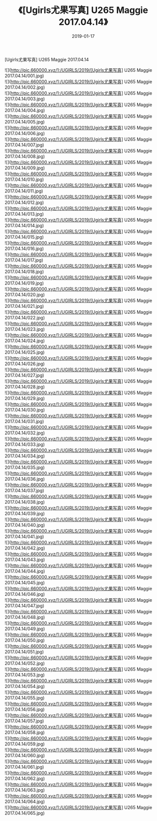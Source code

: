 ﻿---
layout: post
title:  《[Ugirls尤果写真] U265 Maggie 2017.04.14》
date:   2019-01-17
img: http://pic.660000.xyz/1:/UGIRLS/2019/[Ugirls尤果写真] U265 Maggie 2017.04.14/000.jpg
categories: [美女, 清纯, 唯美]
---

[Ugirls尤果写真] U265 Maggie 2017.04.14

 ![](http://pic.660000.xyz/1:/UGIRLS/2019/[Ugirls尤果写真] U265 Maggie 2017.04.14/001.jpg) <br>![](http://pic.660000.xyz/1:/UGIRLS/2019/[Ugirls尤果写真] U265 Maggie 2017.04.14/002.jpg) <br>![](http://pic.660000.xyz/1:/UGIRLS/2019/[Ugirls尤果写真] U265 Maggie 2017.04.14/003.jpg) <br>![](http://pic.660000.xyz/1:/UGIRLS/2019/[Ugirls尤果写真] U265 Maggie 2017.04.14/004.jpg) <br>![](http://pic.660000.xyz/1:/UGIRLS/2019/[Ugirls尤果写真] U265 Maggie 2017.04.14/005.jpg) <br>![](http://pic.660000.xyz/1:/UGIRLS/2019/[Ugirls尤果写真] U265 Maggie 2017.04.14/006.jpg) <br>![](http://pic.660000.xyz/1:/UGIRLS/2019/[Ugirls尤果写真] U265 Maggie 2017.04.14/007.jpg) <br>![](http://pic.660000.xyz/1:/UGIRLS/2019/[Ugirls尤果写真] U265 Maggie 2017.04.14/008.jpg) <br>![](http://pic.660000.xyz/1:/UGIRLS/2019/[Ugirls尤果写真] U265 Maggie 2017.04.14/009.jpg) <br>![](http://pic.660000.xyz/1:/UGIRLS/2019/[Ugirls尤果写真] U265 Maggie 2017.04.14/010.jpg) <br>![](http://pic.660000.xyz/1:/UGIRLS/2019/[Ugirls尤果写真] U265 Maggie 2017.04.14/011.jpg) <br>![](http://pic.660000.xyz/1:/UGIRLS/2019/[Ugirls尤果写真] U265 Maggie 2017.04.14/012.jpg) <br>![](http://pic.660000.xyz/1:/UGIRLS/2019/[Ugirls尤果写真] U265 Maggie 2017.04.14/013.jpg) <br>![](http://pic.660000.xyz/1:/UGIRLS/2019/[Ugirls尤果写真] U265 Maggie 2017.04.14/014.jpg) <br>![](http://pic.660000.xyz/1:/UGIRLS/2019/[Ugirls尤果写真] U265 Maggie 2017.04.14/015.jpg) <br>![](http://pic.660000.xyz/1:/UGIRLS/2019/[Ugirls尤果写真] U265 Maggie 2017.04.14/016.jpg) <br>![](http://pic.660000.xyz/1:/UGIRLS/2019/[Ugirls尤果写真] U265 Maggie 2017.04.14/017.jpg) <br>![](http://pic.660000.xyz/1:/UGIRLS/2019/[Ugirls尤果写真] U265 Maggie 2017.04.14/018.jpg) <br>![](http://pic.660000.xyz/1:/UGIRLS/2019/[Ugirls尤果写真] U265 Maggie 2017.04.14/019.jpg) <br>![](http://pic.660000.xyz/1:/UGIRLS/2019/[Ugirls尤果写真] U265 Maggie 2017.04.14/020.jpg) <br>![](http://pic.660000.xyz/1:/UGIRLS/2019/[Ugirls尤果写真] U265 Maggie 2017.04.14/021.jpg) <br>![](http://pic.660000.xyz/1:/UGIRLS/2019/[Ugirls尤果写真] U265 Maggie 2017.04.14/022.jpg) <br>![](http://pic.660000.xyz/1:/UGIRLS/2019/[Ugirls尤果写真] U265 Maggie 2017.04.14/023.jpg) <br>![](http://pic.660000.xyz/1:/UGIRLS/2019/[Ugirls尤果写真] U265 Maggie 2017.04.14/024.jpg) <br>![](http://pic.660000.xyz/1:/UGIRLS/2019/[Ugirls尤果写真] U265 Maggie 2017.04.14/025.jpg) <br>![](http://pic.660000.xyz/1:/UGIRLS/2019/[Ugirls尤果写真] U265 Maggie 2017.04.14/026.jpg) <br>![](http://pic.660000.xyz/1:/UGIRLS/2019/[Ugirls尤果写真] U265 Maggie 2017.04.14/027.jpg) <br>![](http://pic.660000.xyz/1:/UGIRLS/2019/[Ugirls尤果写真] U265 Maggie 2017.04.14/028.jpg) <br>![](http://pic.660000.xyz/1:/UGIRLS/2019/[Ugirls尤果写真] U265 Maggie 2017.04.14/029.jpg) <br>![](http://pic.660000.xyz/1:/UGIRLS/2019/[Ugirls尤果写真] U265 Maggie 2017.04.14/030.jpg) <br>![](http://pic.660000.xyz/1:/UGIRLS/2019/[Ugirls尤果写真] U265 Maggie 2017.04.14/031.jpg) <br>![](http://pic.660000.xyz/1:/UGIRLS/2019/[Ugirls尤果写真] U265 Maggie 2017.04.14/032.jpg) <br>![](http://pic.660000.xyz/1:/UGIRLS/2019/[Ugirls尤果写真] U265 Maggie 2017.04.14/033.jpg) <br>![](http://pic.660000.xyz/1:/UGIRLS/2019/[Ugirls尤果写真] U265 Maggie 2017.04.14/034.jpg) <br>![](http://pic.660000.xyz/1:/UGIRLS/2019/[Ugirls尤果写真] U265 Maggie 2017.04.14/035.jpg) <br>![](http://pic.660000.xyz/1:/UGIRLS/2019/[Ugirls尤果写真] U265 Maggie 2017.04.14/036.jpg) <br>![](http://pic.660000.xyz/1:/UGIRLS/2019/[Ugirls尤果写真] U265 Maggie 2017.04.14/037.jpg) <br>![](http://pic.660000.xyz/1:/UGIRLS/2019/[Ugirls尤果写真] U265 Maggie 2017.04.14/038.jpg) <br>![](http://pic.660000.xyz/1:/UGIRLS/2019/[Ugirls尤果写真] U265 Maggie 2017.04.14/039.jpg) <br>![](http://pic.660000.xyz/1:/UGIRLS/2019/[Ugirls尤果写真] U265 Maggie 2017.04.14/040.jpg) <br>![](http://pic.660000.xyz/1:/UGIRLS/2019/[Ugirls尤果写真] U265 Maggie 2017.04.14/041.jpg) <br>![](http://pic.660000.xyz/1:/UGIRLS/2019/[Ugirls尤果写真] U265 Maggie 2017.04.14/042.jpg) <br>![](http://pic.660000.xyz/1:/UGIRLS/2019/[Ugirls尤果写真] U265 Maggie 2017.04.14/043.jpg) <br>![](http://pic.660000.xyz/1:/UGIRLS/2019/[Ugirls尤果写真] U265 Maggie 2017.04.14/044.jpg) <br>![](http://pic.660000.xyz/1:/UGIRLS/2019/[Ugirls尤果写真] U265 Maggie 2017.04.14/045.jpg) <br>![](http://pic.660000.xyz/1:/UGIRLS/2019/[Ugirls尤果写真] U265 Maggie 2017.04.14/046.jpg) <br>![](http://pic.660000.xyz/1:/UGIRLS/2019/[Ugirls尤果写真] U265 Maggie 2017.04.14/047.jpg) <br>![](http://pic.660000.xyz/1:/UGIRLS/2019/[Ugirls尤果写真] U265 Maggie 2017.04.14/048.jpg) <br>![](http://pic.660000.xyz/1:/UGIRLS/2019/[Ugirls尤果写真] U265 Maggie 2017.04.14/049.jpg) <br>![](http://pic.660000.xyz/1:/UGIRLS/2019/[Ugirls尤果写真] U265 Maggie 2017.04.14/050.jpg) <br>![](http://pic.660000.xyz/1:/UGIRLS/2019/[Ugirls尤果写真] U265 Maggie 2017.04.14/051.jpg) <br>![](http://pic.660000.xyz/1:/UGIRLS/2019/[Ugirls尤果写真] U265 Maggie 2017.04.14/052.jpg) <br>![](http://pic.660000.xyz/1:/UGIRLS/2019/[Ugirls尤果写真] U265 Maggie 2017.04.14/053.jpg) <br>![](http://pic.660000.xyz/1:/UGIRLS/2019/[Ugirls尤果写真] U265 Maggie 2017.04.14/054.jpg) <br>![](http://pic.660000.xyz/1:/UGIRLS/2019/[Ugirls尤果写真] U265 Maggie 2017.04.14/055.jpg) <br>![](http://pic.660000.xyz/1:/UGIRLS/2019/[Ugirls尤果写真] U265 Maggie 2017.04.14/056.jpg) <br>![](http://pic.660000.xyz/1:/UGIRLS/2019/[Ugirls尤果写真] U265 Maggie 2017.04.14/057.jpg) <br>![](http://pic.660000.xyz/1:/UGIRLS/2019/[Ugirls尤果写真] U265 Maggie 2017.04.14/058.jpg) <br>![](http://pic.660000.xyz/1:/UGIRLS/2019/[Ugirls尤果写真] U265 Maggie 2017.04.14/059.jpg) <br>![](http://pic.660000.xyz/1:/UGIRLS/2019/[Ugirls尤果写真] U265 Maggie 2017.04.14/060.jpg) <br>![](http://pic.660000.xyz/1:/UGIRLS/2019/[Ugirls尤果写真] U265 Maggie 2017.04.14/061.jpg) <br>![](http://pic.660000.xyz/1:/UGIRLS/2019/[Ugirls尤果写真] U265 Maggie 2017.04.14/062.jpg) <br>![](http://pic.660000.xyz/1:/UGIRLS/2019/[Ugirls尤果写真] U265 Maggie 2017.04.14/063.jpg) <br>![](http://pic.660000.xyz/1:/UGIRLS/2019/[Ugirls尤果写真] U265 Maggie 2017.04.14/064.jpg) <br>![](http://pic.660000.xyz/1:/UGIRLS/2019/[Ugirls尤果写真] U265 Maggie 2017.04.14/065.jpg) <br>